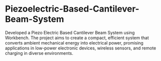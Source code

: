 # Piezoelectric-Based-Cantilever-Beam-System
Developed a Piezo Electric Based Cantilever Beam System using Workbench. The project aims to create a compact, efficient system that converts ambient mechanical energy into electrical power, promising applications in low-power electronic devices, wireless sensors, and remote charging in diverse environments.
